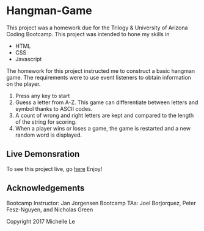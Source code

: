 # Hangman-Game
This project was a homework due for the Trilogy & University of Arizona Coding Bootcamp. This project was intended to hone my skills in
 * HTML
 * CSS
 * Javascript

The homework for this project instructed me to construct a basic hangman game. The requirements were to use event listeners to obtain information on the player.
 1. Press any key to start
 2. Guess a letter from A-Z. This game can differentiate between letters and symbol thanks to ASCII codes.
 3. A count of wrong and right letters are kept and compared to the length of the string for scoring.
 4. When a player wins or loses a game, the game is restarted and a new random word is displayed.

## Live Demonsration
 To see this project live, go [here](https://michellele994.github.io/Hangman-Game/ )
 Enjoy!

## Acknowledgements
Bootcamp Instructor: Jan Jorgensen
Bootcamp TAs: Joel Borjorquez, Peter Fesz-Nguyen, and Nicholas Green

Copyright 2017 Michelle Le